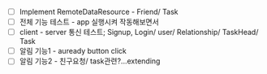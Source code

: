 *[ ] Implement RemoteDataResource - Friend/ Task
*[ ] 전체 기능 테스트 - app 실행시켜 작동해보면서
*[ ] client - server 통신 테스트; Signup, Login/ user/ Relationship/ TaskHead/ Task
*[ ] 알림 기능1 - auready button click
*[ ] 알림 기능2 - 친구요청/ task관련?...extending